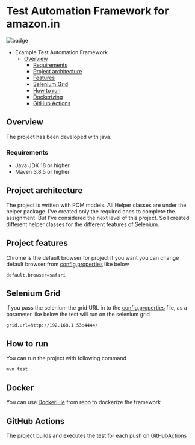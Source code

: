 # Test Automation Framework for amazon.in

![badge](https://github.com/serhatozdursun/in.amozon.test.project/actions/workflows/maven.yml/badge.svg)

- Example Test Automation Framework
    * [Overview](#overview)
        + [Requirements](#requirements)
        + [Project architecture](#architecture)
        + [Features](#features)
        + [Selenium Grid](#grid)
        + [How to run](#run)
        + [Dockerizing](#docker)
        + [GitHub Actions](#action)

<a name="overview"></a>

## Overview

The project has been developed with java.

<a name="requirements"></a>

### Requirements

- Java JDK 18 or higher
- Maven 3.8.5 or higher

<a name="architecture"></a>

## Project architecture

The project is written with POM models. All Helper classes are under the helper package. I've created only the required
ones to complete the assignment.
But I've considered the next level of this project. So I created different helper classes for the different features of
Selenium.

<a name="features"></a>

## Project features

Chrome is the default browser for project if you want you can change default browser
from [config.properties](https://github.com/serhatozdursun/in.amozon.test.project/blob/master/src/main/resources/config.properties)
like below

```
default.browser=safari
```

<a name="grid"></a>

## Selenium Grid

if you pass the selenium the grid URL in to
the [config.properties](https://github.com/serhatozdursun/in.amozon.test.project/blob/master/src/main/resources/config.properties)
file, as a parameter like below the test will run on the selenium grid

```
grid.url=http://192.168.1.53:4444/
```

<a name="run"></a>

## How to run

You can run the project with following command

```
mvn test
```

<a name="docker"></a>

## Docker

You can use [DockerFile](https://github.com/serhatozdursun/in.amozon.test.project/blob/master/DockerFile) from repo to
dockerize the framework
<a name="action"></a>

## GitHub Actions

The project builds and executes the test for each push
on [GitHubActions](https://github.com/serhatozdursun/in.amozon.test.project/actions)
